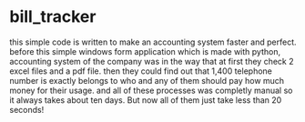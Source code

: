 # bill_tracker
this simple code is written to make an accounting system faster and perfect.
before this simple windows form application which is made with python, accounting system of the company was in the way that at first they check 2 excel files and a pdf file. then they could find out that 1,400 telephone number is exactly belongs to who and any of them should pay how much money for their usage. and all of these processes was completly manual so it always takes about ten days.
But now all of them just take less than 20 seconds!
